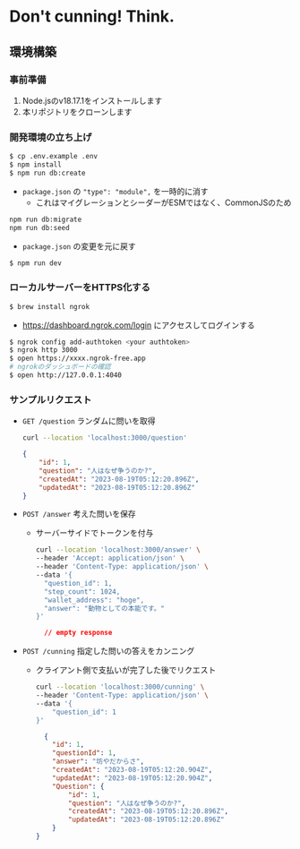 # Don't cunning! Think.

## 環境構築

### 事前準備

1. Node.jsのv18.17.1をインストールします
1. 本リポジトリをクローンします

### 開発環境の立ち上げ

```bash
$ cp .env.example .env
$ npm install
$ npm run db:create
```

- `package.json` の `"type": "module",` を一時的に消す
  - これはマイグレーションとシーダーがESMではなく、CommonJSのため

```bash
npm run db:migrate
npm run db:seed
```

- `package.json` の変更を元に戻す

```bash
$ npm run dev
```

### ローカルサーバーをHTTPS化する

```bash
$ brew install ngrok
```

- https://dashboard.ngrok.com/login にアクセスしてログインする

```bash
$ ngrok config add-authtoken <your authtoken>
$ ngrok http 3000
$ open https://xxxx.ngrok-free.app
# ngrokのダッシュボードの確認
$ open http://127.0.0.1:4040
```

### サンプルリクエスト

- `GET /question` ランダムに問いを取得
    ```bash
    curl --location 'localhost:3000/question'
    ```
    ```json
    {
        "id": 1,
        "question": "人はなぜ争うのか?",
        "createdAt": "2023-08-19T05:12:20.896Z",
        "updatedAt": "2023-08-19T05:12:20.896Z"
    }
    ```

- `POST /answer` 考えた問いを保存
  - サーバーサイドでトークンを付与
    ```bash
    curl --location 'localhost:3000/answer' \
    --header 'Accept: application/json' \
    --header 'Content-Type: application/json' \
    --data '{
      "question_id": 1,
      "step_count": 1024,
      "wallet_address": "hoge",
      "answer": "動物としての本能です。"
    }'
    ```
    ```json
      // empty response
    ```

- `POST /cunning` 指定した問いの答えをカンニング
  - クライアント側で支払いが完了した後でリクエスト
    ```bash
    curl --location 'localhost:3000/cunning' \
    --header 'Content-Type: application/json' \
    --data '{
        "question_id": 1
    }'
    ```
    ```json
      {
        "id": 1,
        "questionId": 1,
        "answer": "坊やだからさ",
        "createdAt": "2023-08-19T05:12:20.904Z",
        "updatedAt": "2023-08-19T05:12:20.904Z",
        "Question": {
            "id": 1,
            "question": "人はなぜ争うのか?",
            "createdAt": "2023-08-19T05:12:20.896Z",
            "updatedAt": "2023-08-19T05:12:20.896Z"
        }
    }
    ```
